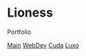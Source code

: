 # Lioness
Portfolio

[Main](Lionesska.github.io/main/)
[WebDev](Lionesska.github.io/webdev/)
[Cuda](Lionesska.github.io/CUDA1/)
[Luxo](Lionesska.github.io/luxo/)
